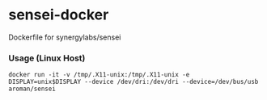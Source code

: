 # sensei-docker
Dockerfile for synergylabs/sensei

### Usage (Linux Host)

`docker run -it -v /tmp/.X11-unix:/tmp/.X11-unix -e DISPLAY=unix$DISPLAY --device /dev/dri:/dev/dri --device=/dev/bus/usb aroman/sensei`
